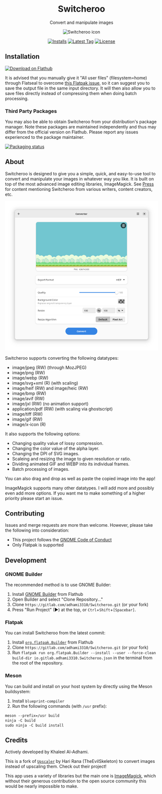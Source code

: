 <div align="center">
<h1>Switcheroo</h1>

Convert and manipulate images

<img src="data/icons/hicolor/scalable/apps/io.gitlab.adhami3310.Switcheroo.svg" width="128" height="128" alt="Switcheroo icon">

[![Installs](https://img.shields.io/flathub/downloads/io.gitlab.adhami3310.Converter?style=for-the-badge)](https://flathub.org/apps/details/io.gitlab.adhami3310.Converter)
[![Latest Tag](https://img.shields.io/gitlab/v/tag/adhami3310/Switcheroo?sort=date&style=for-the-badge)](https://gitlab.com/adhami3310/Switcheroo/-/tags)
[![License](https://img.shields.io/gitlab/license/adhami3310/Switcheroo?style=for-the-badge)](https://gitlab.com/adhami3310/Switcheroo/-/raw/main/COPYING)


</div>

## Installation
<a href='https://flathub.org/apps/details/io.gitlab.adhami3310.Converter'><img width='240' alt='Download on Flathub' src='https://flathub.org/assets/badges/flathub-badge-en.png'/></a>

It is advised that you manually give it "All user files" (filesystem=home) through Flatseal to overcome [this Flatpak issue](https://github.com/flatpak/xdg-desktop-portal/issues/477), so it can suggest you to save the output file in the same input directory. It will then also allow you to save files directly instead of compressing them when doing batch processing.

### Third Party Packages
You may also be able to obtain Switcheroo from your distribution's package manager. Note these packages are maintained independently and thus may differ from the official version on Flathub. Please report any issues experienced to the package maintainer.

[![Packaging status](https://repology.org/badge/vertical-allrepos/switcheroo.svg)](https://repology.org/project/switcheroo/versions)

## About

Switcheroo is designed to give you a simple, quick, and easy-to-use tool to convert and manipulate your images in whatever way you like. It is built on top of the most advanced image editing libraries, ImageMagick. See [Press](PRESS.md) for content mentioning Switcheroo from various writers, content creators, etc.

<img src="data/resources/screenshots/0.png" alt="View of Switcheroo">

Switcheroo supports converting the following datatypes:
 - image/jpeg (RW) (through MozJPEG)
 - image/png (RW)
 - image/webp (RW)
 - image/svg+xml (R) (with scaling)
 - image/heif (RW) and image/heic (RW)
 - image/bmp (RW)
 - image/avif (RW)
 - image/jxl (RW) (no animation support)
 - application/pdf (RW) (with scaling via ghostscript)
 - image/tiff (RW)
 - image/gif (RW)
 - image/x-icon (R)

It also supports the following options:
 - Changing quality value of lossy compression.
 - Changing the color value of the alpha layer.
 - Changing the DPI of SVG images.
 - Scaleing and resizing the image to given resolution or ratio.
 - Dividing animated GIF and WEBP into its individual frames.
 - Batch processing of images.

You can also drag and drop as well as paste the copied image into the app!

ImageMagick supports many other datatypes. I will add more and possibly even add more options. If you want me to make something of a higher priority please start an issue.

## Contributing
Issues and merge requests are more than welcome. However, please take the following into consideration:

- This project follows the [GNOME Code of Conduct](https://wiki.gnome.org/Foundation/CodeOfConduct)
- Only Flatpak is supported

## Development

### GNOME Builder
The recommended method is to use GNOME Builder:

1. Install [GNOME Builder](https://apps.gnome.org/app/org.gnome.Builder/) from Flathub
1. Open Builder and select "Clone Repository..."
1. Clone `https://gitlab.com/adhami3310/Switcheroo.git` (or your fork)
1. Press "Run Project" (▶) at the top, or `Ctrl`+`Shift`+`[Spacebar]`.

### Flatpak
You can install Switcheroo from the latest commit:

1. Install [`org.flatpak.Builder`](https://github.com/flathub/org.flatpak.Builder) from Flathub
1. Clone `https://gitlab.com/adhami3310/Switcheroo.git` (or your fork)
1. Run `flatpak run org.flatpak.Builder --install --user --force-clean build-dir io.gitlab.adhami3310.Switcheroo.json` in the terminal from the root of the repository.

### Meson
You can build and install on your host system by directly using the Meson buildsystem:

1. Install `blueprint-compiler`
1. Run the following commands (with `/usr` prefix):
```
meson --prefix=/usr build
ninja -C build
sudo ninja -C build install
```

## Credits

Actively developed by Khaleel Al-Adhami.

This is a fork of [`Upscaler`](https://gitlab.com/TheEvilSkeleton/Upscaler) by Hari Rana (TheEvilSkeleton) to convert images instead of upscaling them. Check out their project!

This app uses a variety of libraries but the main one is [ImageMagick](https://github.com/ImageMagick/ImageMagick), which without their generous contribution to the open source community this would be nearly impossible to make.
